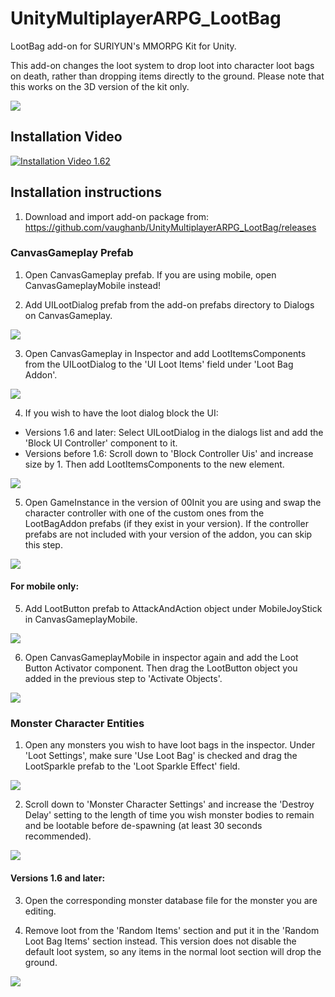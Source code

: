 # UnityMultiplayerARPG_LootBag
LootBag add-on for SURIYUN's MMORPG Kit for Unity.

This add-on changes the loot system to drop loot into character loot bags on death, rather than dropping items directly to the ground. Please note that this works on the 3D version of the kit only.

![](Screenshots/LootBag.png)

## Installation Video

[![Installation Video 1.62](https://img.youtube.com/vi/y5G7v12YDJI/0.jpg)](https://www.youtube.com/watch?v=y5G7v12YDJI)

## Installation instructions
1. Download and import add-on package from: https://github.com/vaughanb/UnityMultiplayerARPG_LootBag/releases

### CanvasGameplay Prefab
1. Open CanvasGameplay prefab. If you are using mobile, open CanvasGameplayMobile instead!

2. Add UILootDialog prefab from the add-on prefabs directory to Dialogs on CanvasGameplay.

![](Screenshots/CanvasGameplay_Dialogs.png)

3. Open CanvasGameplay in Inspector and add LootItemsComponents from the UILootDialog to the 'UI Loot Items' field under 'Loot Bag Addon'.

![](Screenshots/UILootItems.png)

4. If you wish to have the loot dialog block the UI:
  * Versions 1.6 and later: Select UILootDialog in the dialogs list and add the 'Block UI Controller' component to it.
  * Versions before 1.6: Scroll down to 'Block Controller Uis' and increase size by 1. Then add LootItemsComponents to the new element.

![](Screenshots/BlockControllerUIs.png)

5. Open GameInstance in the version of 00Init you are using and swap the character controller with one of the custom ones from the LootBagAddon prefabs (if they exist in your version). If the controller prefabs are not included with your version of the addon, you can skip this step.

![](Screenshots/GameInstance.png)

#### For mobile only: 
5. Add LootButton prefab to AttackAndAction object under MobileJoyStick in CanvasGameplayMobile.

![](Screenshots/LootButton.png)

6. Open CanvasGameplayMobile in inspector again and add the Loot Button Activator component. Then drag the LootButton object you added in the previous step to 'Activate Objects'.

![](Screenshots/LootButtonActivator.png)


### Monster Character Entities
1. Open any monsters you wish to have loot bags in the inspector. Under 'Loot Settings', make sure 'Use Loot Bag' is checked and drag the LootSparkle prefab to the 'Loot Sparkle Effect' field.

![](Screenshots/LootSettings.png)

2. Scroll down to 'Monster Character Settings' and increase the 'Destroy Delay' setting to the length of time you wish monster bodies to remain and be lootable before de-spawning (at least 30 seconds recommended).

![](Screenshots/MonsterCharacterSettings.png)

#### Versions 1.6 and later:
3. Open the corresponding monster database file for the monster you are editing.

4. Remove loot from the 'Random Items' section and put it in the 'Random Loot Bag Items' section instead. This version does not disable the default loot system, so any items in the normal loot section will drop the ground.

![](Screenshots/LootBagRewards.png)
